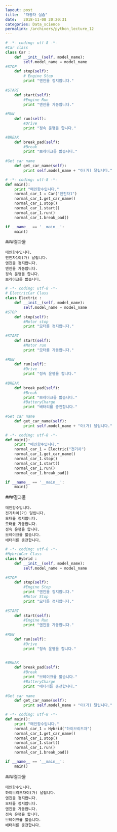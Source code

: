```yaml
---
layout: post
title:  "자동차 실습"
date:   2018-11-08 20:20:31
categories: Data_science
permalink: /archivers/python_lecture_12
---
```


```python
# -*- coding: utf-8 -*-
#Car class
class Car :
    def __init__(self, model_name):
        self.model_name = model_name
#STOP
    def stop(self):
        # Engine Stop
        print "엔진을 정지합니다."
        
#START 
    def start(self):
        #Engine Run
        print "엔진을 가동합니다."
        
#RUN
    def run(self):
        #Drive
        print "정속 운행을 합니다."

#BREAK
    def break_pad(self):
        #Break
        print "브레이크를 밟습니다."
        
#Get car name
    def get_car_name(self):
        print self.model_name + "이(가) 달립니다."
```


```python
# -*- coding: utf-8 -*-
def main():
    print "메인함수입니다."
    normal_car_1 = Car("엔진차1")
    normal_car_1.get_car_name()
    normal_car_1.stop()
    normal_car_1.start()
    normal_car_1.run()
    normal_car_1.break_pad()

if __name__ == '__main__':
    main()
```
###결과물

    메인함수입니다.
    엔진차1이(가) 달립니다.
    엔진을 정지합니다.
    엔진을 가동합니다.
    정속 운행을 합니다.
    브레이크를 밟습니다.
    


```python
# -*- coding: utf-8 -*-
# ElectricCar Class
class Electric :
    def __init__(self, model_name):
        self.model_name = model_name
#STOP
    def stop(self):
        #Motor stop
        print "모터를 정지합니다."
    
#START
    def start(self):
        #Motor run
        print "모터를 가동합니다."
    
#RUN
    def run(self):
        #Drive
        print "정속 운행을 합니다."
    
#BREAK
    def break_pad(self):
        #Break
        print "브레이크를 밟습니다."
        #BatteryCharge
        print "배터리를 충전합니다."
        
#Get car name
    def get_car_name(self):
        print self.model_name + "이(가) 달립니다."
```


```python
# -*- coding: utf-8 -*-
def main():
    print "메인함수입니다."
    normal_car_1 = Electric("전기차")
    normal_car_1.get_car_name()
    normal_car_1.stop()
    normal_car_1.start()
    normal_car_1.run()
    normal_car_1.break_pad()

if __name__ == '__main__':
    main()
```
###결과물

    메인함수입니다.
    전기차이(가) 달립니다.
    모터를 정지합니다.
    모터를 가동합니다.
    정속 운행을 합니다.
    브레이크를 밟습니다.
    배터리를 충전합니다.
    


```python
# -*- coding: utf-8 -*-
#HybridCar Class
class Hybrid :
    def __init__(self, model_name):
        self.model_name = model_name
        
#STOP
    def stop(self):
        #Engine Stop
        print "엔진을 정지합니다."
        #Motor Stop
        print "모터를 정지합니다."
        
#START
    def start(self):
        #Engine Run
        print "엔진을 가동합니다."
        
#RUN
    def run(self):
        #Drive
        print "정속 운행을 합니다."
        

#BREAK
    def break_pad(self):
        #Break
        print "브레이크를 밟습니다."
        #BatteryCharge
        print "배터리를 충전합니다."
        
#Get car name
    def get_car_name(self):
        print self.model_name + "이(가) 달립니다."
```


```python
# -*- coding: utf-8 -*-
def main():
    print "메인함수입니다."
    normal_car_1 = Hybrid("하이브리드차")
    normal_car_1.get_car_name()
    normal_car_1.stop()
    normal_car_1.start()
    normal_car_1.run()
    normal_car_1.break_pad()

if __name__ == '__main__':
    main()
```
###결과물

    메인함수입니다.
    하이브리드차이(가) 달립니다.
    엔진을 정지합니다.
    모터를 정지합니다.
    엔진을 가동합니다.
    정속 운행을 합니다.
    브레이크를 밟습니다.
    배터리를 충전합니다.
    
